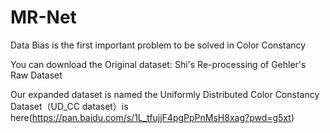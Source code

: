 # MR-Net
Data Bias is the first important problem to be solved in Color Constancy

You can download the Original dataset: Shi's Re-processing of Gehler's Raw Dataset

Our expanded dataset is named the Uniformly Distributed Color Constancy Dataset（UD_CC dataset）is here(https://pan.baidu.com/s/1L_tfujjF4pgPpPnMsH8xag?pwd=g5xt)
